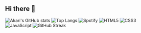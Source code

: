 ## Hi there 👋

<!--
**Akane-UX/Akane-UX** is a ✨ _special_ ✨ repository because its `README.md` (this file) appears on your GitHub profile.

Here are some ideas to get you started:

- 🔭 I’m currently working on ...
- 🌱 I’m currently learning ...
- 👯 I’m looking to collaborate on ...
- 🤔 I’m looking for help with ...
- 💬 Ask me about ...
- 📫 How to reach me: ...
- 😄 Pronouns: ...
- ⚡ Fun fact: ...
-->
![Akari's GitHub stats](https://github-readme-stats.vercel.app/api?username=akari17&show_icons=true&theme=tokyonight)
![Top Langs](https://github-readme-stats.vercel.app/api/top-langs/?username=akari17&layout=compact&theme=tokyonight)
![Spotify](https://novatorem.vercel.app/api/spotify)
![HTML5](https://img.shields.io/badge/Code-HTML5-orange?logo=html5)
![CSS3](https://img.shields.io/badge/Style-CSS3-blue?logo=css3)
![JavaScript](https://img.shields.io/badge/Code-JavaScript-yellow?logo=javascript)
![GitHub Streak](https://streak-stats.demolab.com?user=akari17&theme=tokyonight&hide_border=true)

